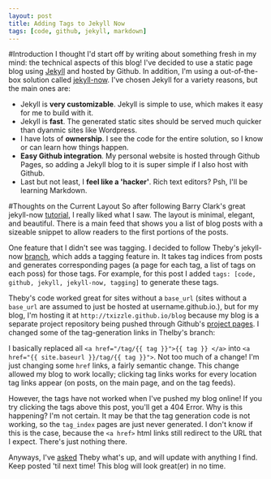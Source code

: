 ```yaml
---
layout: post
title: Adding Tags to Jekyll Now
tags: [code, github, jekyll, markdown]
---
```


#Introduction
I thought I'd start off by writing about something fresh in my mind: the technical aspects of this blog! I've decided to use a static page blog using [Jekyll] and hosted by Github. In addition, I'm using a out-of-the-box solution called [jekyll-now]. I've chosen Jekyll for a variety reasons, but the main ones are:
  - Jekyll is **very customizable**. Jekyll is simple to use, which makes it easy for me to build with it.
  - Jekyll is **fast**. The generated static sites should be served much quicker than dyanmic sites like Wordpress.
  - I have lots of **ownership**. I see the code for the entire solution, so I know or can learn how things happen. 
  - **Easy Github integration**. My personal website is hosted through Github Pages, so adding a Jekyll blog to it is super simple if I also host with Github. 
  - Last but not least, I **feel like a 'hacker'**. Rich text editors? Psh, I'll be learning Markdown. 
  
#Thoughts on the Current Layout
So after following Barry Clark's great jekyll-now [tutorial], I really liked what I saw. The layout is minimal, elegant, and beautiful. There is a main feed that shows you a list of blog posts with a sizeable snippet to allow readers to the first portions of the posts. 

One feature that I didn't see was tagging. I decided to follow Theby's jekyll-now [branch], which adds a tagging feature in. It takes tag indices from posts and generates corresponding pages (a page for each tag, a list of tags on each poss) for those tags. For example, for this post I added ```tags: [code, github, jekyll, jekyll-now, tagging]``` to generate these tags.

Theby's code worked great for sites without a ```base_url``` (sites without a ```base_url``` are assumed to just be hosted at username.github.io.), but for my blog, I'm hosting it at ```http://txizzle.github.io/blog``` because my blog is a separate project repository being pushed through Github's [project pages]. I changed some of the tag-generation links in Thelby's branch:

  I basically replaced all ```<a href="/tag/{{ tag }}">{{ tag }} </a>``` into ```<a href="{{ site.baseurl }}/tag/{{ tag }}">```. Not too much of a change! I'm just changing some ```href``` links, a fairly semantic change. This change allowed my blog to work locally; clicking tag links works for every location tag links appear (on posts, on the main page, and on the tag feeds).
  
However, the tags have not worked when I've pushed my blog online! If you try clicking the tags above this post, you'll get a 404 Error. Why is this happening? I'm not certain. It may be that the tag generation code is not working, so the ```tag_index``` pages are just never generated. I don't know if this is the case, because the  ```<a href>``` html links still redirect to the URL that I expect. There's just nothing there.

Anyways, I've [asked] Theby what's up, and will update with anything I find. Keep posted 'til next time! This blog will look great(er) in no time.
  

[Jekyll]: <https://jekyllrb.com/>
[jekyll-now]: <https://github.com/barryclark/jekyll-now>
[tutorial]: <http://www.smashingmagazine.com/2014/08/build-blog-jekyll-github-pages/>
[branch]: <https://github.com/barryclark/jekyll-now/pull/205>
[project pages]: <https://help.github.com/articles/creating-project-pages-manually/>
[asked]: <https://github.com/barryclark/jekyll-now/pull/205>
